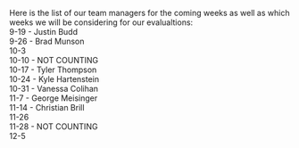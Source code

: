 Here is the list of our team managers for the coming weeks as well as which weeks we will be considering for our evalualtions:
<br />
9-19 - Justin Budd<br />
9-26 - Brad Munson<br />
10-3              <br />
10-10 - NOT COUNTING<br />
10-17 - Tyler Thompson<br />
10-24 - Kyle Hartenstein<br />
10-31 - Vanessa Colihan<br />
11-7 - George Meisinger<br />
11-14 - Christian Brill<br />
11-26                   <br />
11-28 - NOT COUNTING<br />
12-5                  <br />
